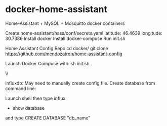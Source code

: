 # docker-home-assistant


Home-Assistant + MySQL + Mosquitto docker containers

Create home-assistant/hass/conf/secrets.yaml latitude: 46.4639 longitude: 30.7386
Install docker
Install docker-compose
Run init.sh

Home Assistant Config Repo cd docker/ git clone 
https://github.com/mendozatron/home-assistant-config


Launch Docker Compose with:
sh init.sh .


\\\

influxdb: May need to manually create config file.
Create database from command line:

Launch shell then type influx

- show database

and type CREATE DATABASE "db_name"

